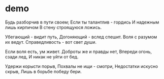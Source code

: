# demo
Будь разборчив в пути своем;
Если ты талантлив - гордись
И надежным лишь кирпичом
В стену строящуюся ложись.

Убегающий - видит путь,
Догоняющий - вслед спешит.
Воля с разумом их ведут.
Справедливость - вот свет души.

Если воля есть, ум живет.
Доброты же и правды нет,
Впереди огонь, сзади лед,
И никак не уйти от бед.

Удержи корысти порыв,
Похвалы не ищи - смотри,
Недостатки искусно скрыв,
Лишь в борьбе победу бери.